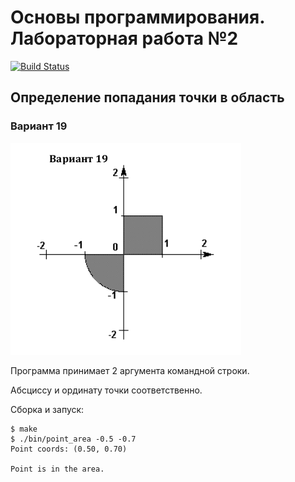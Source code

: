 # Основы программирования. Лабораторная работа №2
[![Build Status](https://travis-ci.org/z8432k/feodorov-base-coding-lab2-19.svg?branch=master)](https://travis-ci.org/z8432k/feodorov-base-coding-lab2-19)

## Определение попадания точки в область

### Вариант 19

![task](assets/task.png)

Программа принимает 2 аргумента командной строки.

Абсциссу и ординату точки соответственно.

Сборка и запуск:

```text
$ make
$ ./bin/point_area -0.5 -0.7
Point coords: (0.50, 0.70)

Point is in the area.
```
